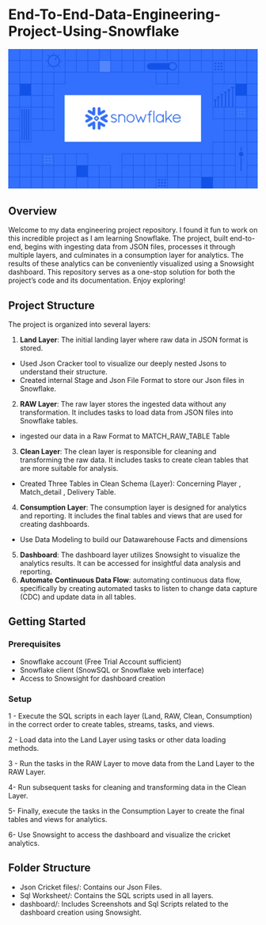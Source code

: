 # End-To-End-Data-Engineering-Project-Using-Snowflake
![Snowflake](Image/Snowflake_Logo.png)
## Overview

Welcome to my data engineering project repository. I found it fun to work on this incredible project as I am learning Snowflake. The project, built end-to-end, begins with ingesting data from JSON files, processes it through multiple layers, and culminates in a consumption layer for analytics. The results of these analytics can be conveniently visualized using a Snowsight dashboard. This repository serves as a one-stop solution for both the project’s code and its documentation. Enjoy exploring!

## Project Structure
The project is organized into several layers:
1. **Land Layer**: The initial landing layer where raw data in JSON format is stored.
- Used Json Cracker tool to visualize our deeply nested Jsons to understand their structure.
- Created internal Stage and Json File Format to store our Json files in Snowflake.

2. **RAW Layer**: The raw layer stores the ingested data without any transformation. It includes tasks to load data from JSON files into Snowflake tables.
- ingested our data in a Raw Format to MATCH_RAW_TABLE Table
  
3. **Clean Layer**: The clean layer is responsible for cleaning and transforming the raw data. It includes tasks to create clean tables that are more suitable for analysis.
- Created Three Tables in Clean Schema (Layer): Concerning Player , Match_detail , Delivery Table.
  
4. **Consumption Layer**: The consumption layer is designed for analytics and reporting. It includes the final tables and views that are used for creating dashboards.
- Use Data Modeling to build our Datawarehouse Facts and dimensions

5. **Dashboard**: The dashboard layer utilizes Snowsight to visualize the analytics results. It can be accessed for insightful data analysis and reporting.
6. **Automate Continuous Data Flow**: automating continuous data flow, specifically by creating automated tasks to listen to change data capture (CDC) and update data in all tables.


## Getting Started

### Prerequisites

- Snowflake account (Free Trial Account sufficient)
- Snowflake client (SnowSQL or Snowflake web interface)
- Access to Snowsight for dashboard creation

### Setup

1 - Execute the SQL scripts in each layer (Land, RAW, Clean, Consumption) in the correct order to create tables, streams, tasks, and views.

2 - Load data into the Land Layer using tasks or other data loading methods.

3 - Run the tasks in the RAW Layer to move data from the Land Layer to the RAW Layer.

4- Run subsequent tasks for cleaning and transforming data in the Clean Layer.

5- Finally, execute the tasks in the Consumption Layer to create the final tables and views for analytics.

6- Use Snowsight to access the dashboard and visualize the cricket analytics.

## Folder Structure

- Json Cricket files/: Contains our Json Files.
- Sql Worksheet/: Contains the SQL scripts used in all layers.
- dashboard/: Includes Screenshots and Sql Scripts related to the dashboard creation using Snowsight.
